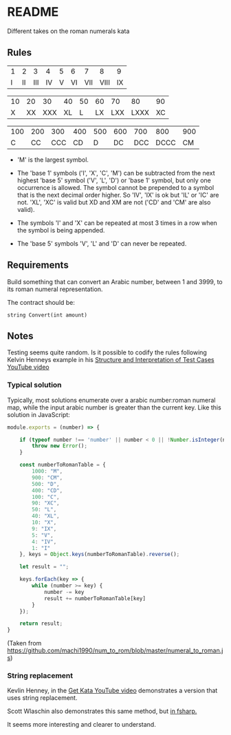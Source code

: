 # README

Different takes on the roman numerals kata

## Rules

||||||||||
---|---|---|---|---|---|---|---|---
1|2|3|4|5|6|7|8|9
I|II|III|IV|V|VI|VII|VIII|IX

||||||||||
---|---|---|---|---|---|---|---|--- 
10|20|30|40|50|60|70|80|90
X|XX|XXX|XL|L|LX|LXX|LXXX|XC

||||||||||
---|---|---|---|---|---|---|---|---
100|200|300|400|500|600|700|800|900
C|CC|CCC|CD|D|DC|DCC|DCCC|CM
 
* 'M' is the largest symbol.

* The 'base 1' symbols ('I', 'X', 'C', 'M') can be subtracted from the next highest 'base 5' symbol ('V', 'L', 'D') 
or 'base 1' symbol, but only one occurrence is allowed. The symbol cannot be prepended to a symbol that is the 
next decimal order higher. So 'IV', 'IX' is ok but 'IL' or 'IC' are not. 'XL', 'XC' is valid but XD and XM are 
not ('CD' and 'CM' are also valid).

* The symbols 'I' and 'X' can be repeated at most 3 times in a row when the symbol is being appended.

* The 'base 5' symbols 'V', 'L' and 'D' can never be repeated.

## Requirements

Build something that can convert an Arabic number, between 1 and 3999, to its roman numeral representation.

The contract should be:

`string Convert(int amount)`

## Notes

Testing seems quite random. Is it possible to codify the rules following Kelvin Henneys example
in his [Structure and Interpretation of Test Cases YouTube video](https://youtu.be/tWn8RA_DEic)

### Typical solution
Typically, most solutions enumerate over a arabic number:roman numeral map, while the input arabic number
is greater than the current key. Like this solution in JavaScript:

```JavaScript
module.exports = (number) => {

    if (typeof number !== 'number' || number < 0 || !Number.isInteger(number)) {
        throw new Error();
    }

    const numberToRomanTable = {
        1000: "M",
        900: "CM",
        500: "D",
        400: "CD",
        100: "C",
        90: "XC",
        50: "L",
        40: "XL",
        10: "X",
        9: "IX",
        5: "V",
        4: "IV",
        1: "I"
    }, keys = Object.keys(numberToRomanTable).reverse();

    let result = "";

    keys.forEach(key => {
        while (number >= key) {
            number -= key
            result += numberToRomanTable[key]
        }
    });

    return result;
}
```
(Taken from https://github.com/machi1990/num_to_rom/blob/master/numeral_to_roman.js)

### String replacement

Kevlin Henney, in the [Get Kata YouTube video](https://youtu.be/_M4o0ExLQCs?t=3166) demonstrates
a version that uses string replacement.

Scott Wlaschin also demonstrates this same method, but [in fsharp.](https://fsharpforfunandprofit.com/posts/roman-numeral-kata/)

It seems more interesting and clearer to understand.

